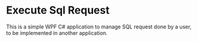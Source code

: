# Execute Sql Request

This is a simple WPF C# application to manage SQL request done by a user, to be implemented in another application.
